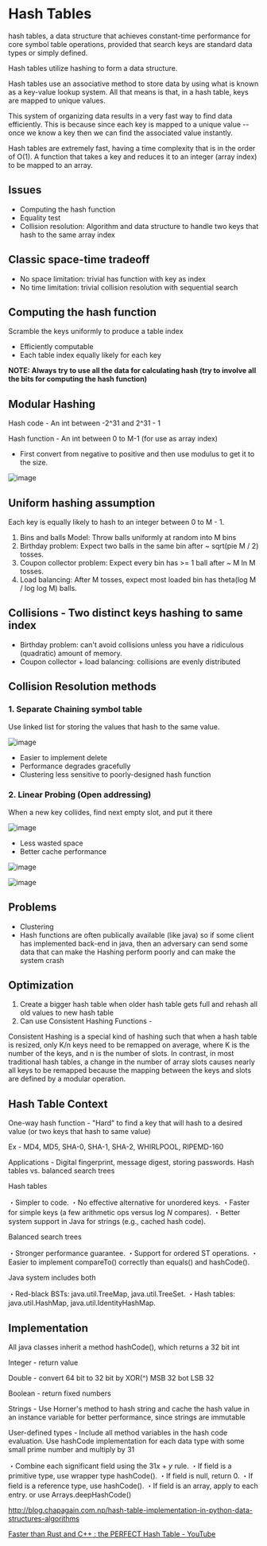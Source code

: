 # Hash Tables

hash tables, a data structure that achieves constant-time performance for core symbol table operations, provided that search keys are standard data types or simply defined.

Hash tables utilize hashing to form a data structure.

Hash tables use an associative method to store data by using what is known as a key-value lookup system. All that means is that, in a hash table, keys are mapped to unique values.

This system of organizing data results in a very fast way to find data efficiently. This is because since each key is mapped to a unique value -- once we know a key then we can find the associated value instantly.

Hash tables are extremely fast, having a time complexity that is in the order of O(1).
A function that takes a key and reduces it to an integer (array index) to be mapped to an array.

## Issues

- Computing the hash function
- Equality test
- Collision resolution: Algorithm and data structure to handle two keys that hash to the same array index

## Classic space-time tradeoff

- No space limitation: trivial has function with key as index
- No time limitation: trivial collision resolution with sequential search

## Computing the hash function

Scramble the keys uniformly to produce a table index

- Efficiently computable
- Each table index equally likely for each key

**NOTE: Always try to use all the data for calculating hash (try to involve all the bits for computing the hash function)**

## Modular Hashing

Hash code - An int between -2^31 and 2^31 - 1

Hash function - An int between 0 to M-1 (for use as array index)

- First convert from negative to positive and then use modulus to get it to the size.

![image](../../media/Hash-Tables-image1.jpg)

## Uniform hashing assumption

Each key is equally likely to hash to an integer between 0 to M - 1.

1. Bins and balls Model: Throw balls uniformly at random into M bins
2. Birthday problem: Expect two balls in the same bin after ~ sqrt(pie M / 2) tosses.
3. Coupon collector problem: Expect every bin has >= 1 ball after ~ M ln M tosses.
4. Load balancing: After M tosses, expect most loaded bin has theta(log M / log log M) balls.

## Collisions - Two distinct keys hashing to same index

- Birthday problem: can't avoid collisions unless you have a ridiculous (quadratic) amount of memory.
- Coupon collector + load balancing: collisions are evenly distributed

## Collision Resolution methods

### 1. Separate Chaining symbol table

Use linked list for storing the values that hash to the same value.

![image](../../media/Hash-Tables-image2.jpg)

- Easier to implement delete
- Performance degrades gracefully
- Clustering less sensitive to poorly-designed hash function

### 2. Linear Probing (Open addressing)

When a new key collides, find next empty slot, and put it there

![image](../../media/Hash-Tables-image3.jpg)

- Less wasted space
- Better cache performance

![image](../../media/Hash-Tables-image4.jpg)

![image](../../media/Hash-Tables-image5.jpg)

## Problems

- Clustering
- Hash functions are often publically available (like java) so if some client has implemented back-end in java, then an adversary can send some data that can make the Hashing perform poorly and can make the system crash

## Optimization

1. Create a bigger hash table when older hash table gets full and rehash all old values to new hash table
2. Can use Consistent Hashing Functions -

Consistent Hashing is a special kind of hashing such that when a hash table is resized, only K/n keys need to be remapped on average, where K is the number of the keys, and n is the number of slots. In contrast, in most traditional hash tables, a change in the number of array slots causes nearly all keys to be remapped because the mapping between the keys and slots are defined by a modular operation.

## Hash Table Context

One-way hash function - "Hard" to find a key that will hash to a desired value (or two keys that hash to same value)

Ex - MD4, MD5, SHA-0, SHA-1, SHA-2, WHIRLPOOL, RIPEMD-160

Applications - Digital fingerprint, message digest, storing passwords.
Hash tables vs. balanced search trees

Hash tables

・Simpler to code.
・No effective alternative for unordered keys.
・Faster for simple keys (a few arithmetic ops versus log *N* compares).
・Better system support in Java for strings (e.g., cached hash code).

Balanced search trees

・Stronger performance guarantee.
・Support for ordered ST operations.
・Easier to implement compareTo() correctly than equals() and hashCode().

Java system includes both

・Red-black BSTs: java.util.TreeMap, java.util.TreeSet.
・Hash tables: java.util.HashMap, java.util.IdentityHashMap.

## Implementation

All java classes inherit a method hashCode(), which returns a 32 bit int

Integer - return value

Double - convert 64 bit to 32 bit by XOR(^) MSB 32 bot LSB 32

Boolean - return fixed numbers

Strings - Use Horner's method to hash string and cache the hash value in an instance variable for better performance, since strings are immutable

User-defined types - Include all method variables in the hash code evaluation. Use hashCode implementation for each data type with some small prime number and multiply by 31

・Combine each significant field using the 31*x* + *y* rule.
・If field is a primitive type, use wrapper type hashCode().
・If field is null, return 0.
・If field is a reference type, use hashCode().
・If field is an array, apply to each entry. or use Arrays.deepHashCode()

<http://blog.chapagain.com.np/hash-table-implementation-in-python-data-structures-algorithms>

[Faster than Rust and C++ : the PERFECT Hash Table - YouTube](https://www.youtube.com/watch?v=kuxBOGB_FlM)
